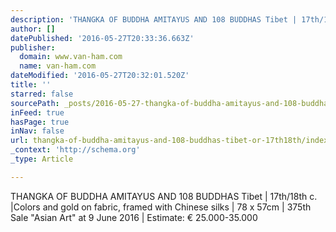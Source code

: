 ```yaml
---
description: 'THANGKA OF BUDDHA AMITAYUS AND 108 BUDDHAS Tibet | 17th/18th c. |Colors and gold on fabric, framed with Chinese silks | 78 x 57cm | 375th Sale "Asian Art" at 9 June 2016 | Estimate: € 25.000-35.000'
author: []
datePublished: '2016-05-27T20:33:36.663Z'
publisher:
  domain: www.van-ham.com
  name: van-ham.com
dateModified: '2016-05-27T20:32:01.520Z'
title: ''
starred: false
sourcePath: _posts/2016-05-27-thangka-of-buddha-amitayus-and-108-buddhas-tibet-or-17th18th.md
inFeed: true
hasPage: true
inNav: false
url: thangka-of-buddha-amitayus-and-108-buddhas-tibet-or-17th18th/index.html
_context: 'http://schema.org'
_type: Article

---
```

THANGKA OF BUDDHA AMITAYUS AND 108 BUDDHAS Tibet | 17th/18th c. |Colors and gold on fabric, framed with Chinese silks | 78 x 57cm | 375th Sale "Asian Art" at 9 June 2016 | Estimate: € 25.000-35.000